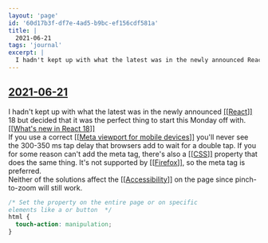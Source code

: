 ```yaml
---
layout: 'page'
id: '60d17b3f-df7e-4ad5-b9bc-ef156cdf581a'
title: |
  2021-06-21
tags: 'journal'
excerpt: |
  I hadn't kept up with what the latest was in the newly announced React 18 but decided that it was the perfect thing to start this Monday off with. What's new in React 18
---
```


<h2 class="text-3xl font-semibold mb-4"><a class="rounded-sm focus:outline-none focus:ring-2 focus:ring-offset-2 dark:focus:ring-offset-gray-900 dark:focus:ring-pink-400 focus:ring-pink-700" href="/journals/2021-06-21">2021-06-21</a></h2>

<div class="space-y-3">
<div class="element-block ml-0"><div class="flex-1">I hadn't kept up with what the latest was in the newly announced <a class="text-teal-700 dark:text-teal-400 rounded-sm group focus:outline-none focus:ring-2 focus:ring-offset-2 dark:focus:ring-offset-gray-900 dark:focus:ring-pink-400 focus:ring-pink-700" href="/pages/react"><span class="text-gray-300 dark:text-gray-500 group-hover:text-teal-900">[[</span>React<span class="text-gray-300 dark:text-gray-500 group-hover:text-teal-900">]]</span></a> 18 but decided that it was the perfect thing to start this Monday off with. <a class="text-teal-700 dark:text-teal-400 rounded-sm group focus:outline-none focus:ring-2 focus:ring-offset-2 dark:focus:ring-offset-gray-900 dark:focus:ring-pink-400 focus:ring-pink-700" href="/pages/whats-new-in-react-18"><span class="text-gray-300 dark:text-gray-500 group-hover:text-teal-900">[[</span>What's new in React 18<span class="text-gray-300 dark:text-gray-500 group-hover:text-teal-900">]]</span></a></div></div>

<div class="element-block ml-0"><div class="flex-1">If you use a correct <a class="text-teal-700 dark:text-teal-400 rounded-sm group focus:outline-none focus:ring-2 focus:ring-offset-2 dark:focus:ring-offset-gray-900 dark:focus:ring-pink-400 focus:ring-pink-700" href="/pages/meta-viewport-for-mobile-devices"><span class="text-gray-300 dark:text-gray-500 group-hover:text-teal-900">[[</span>Meta viewport for mobile devices<span class="text-gray-300 dark:text-gray-500 group-hover:text-teal-900">]]</span></a> you'll never see the 300-350 ms tap delay that browsers add to wait for a double tap. If you for some reason can't add the meta tag, there's also a <a class="text-teal-700 dark:text-teal-400 rounded-sm group focus:outline-none focus:ring-2 focus:ring-offset-2 dark:focus:ring-offset-gray-900 dark:focus:ring-pink-400 focus:ring-pink-700" href="/pages/css"><span class="text-gray-300 dark:text-gray-500 group-hover:text-teal-900">[[</span>CSS<span class="text-gray-300 dark:text-gray-500 group-hover:text-teal-900">]]</span></a> property that does the same thing. It's not supported by <a class="text-teal-700 dark:text-teal-400 rounded-sm group focus:outline-none focus:ring-2 focus:ring-offset-2 dark:focus:ring-offset-gray-900 dark:focus:ring-pink-400 focus:ring-pink-700" href="/pages/firefox"><span class="text-gray-300 dark:text-gray-500 group-hover:text-teal-900">[[</span>Firefox<span class="text-gray-300 dark:text-gray-500 group-hover:text-teal-900">]]</span></a>, so the meta tag is preferred.</div></div>

<div class="element-block ml-4"><div class="flex-1">Neither of the solutions affect the <a class="text-teal-700 dark:text-teal-400 rounded-sm group focus:outline-none focus:ring-2 focus:ring-offset-2 dark:focus:ring-offset-gray-900 dark:focus:ring-pink-400 focus:ring-pink-700" href="/pages/accessibility"><span class="text-gray-300 dark:text-gray-500 group-hover:text-teal-900">[[</span>Accessibility<span class="text-gray-300 dark:text-gray-500 group-hover:text-teal-900">]]</span></a> on the page since pinch-to-zoom will still work.</div></div>

<div class="element-block ml-4"><div class="flex-1">

```css
/* Set the property on the entire page or on specific
elements like a or button  */
html {
  touch-action: manipulation;
}
```

</div></div>


</div>


